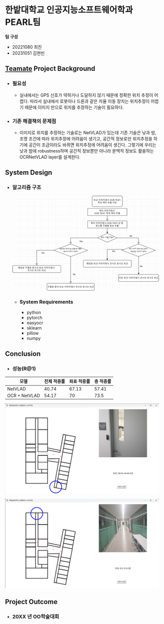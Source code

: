 # 한밭대학교 인공지능소프트웨어학과 PEARL팀

**팀 구성**
- 20221080 최진 
- 20231051 김현빈
  

## <u>Teamate</u> Project Background
- ### 필요성
  - 실내에서는 GPS 신호가 약하거나 도달하지 않기 때문에 정확한 위치 추정이 어렵다.
    따라서 실내에서 로봇이나 드론과 같은 자율 이동 장치는 위치추정이 어렵기 때문에 이미지 만으로 위치를 추정하는 기술이 필요하다.
    
- ### 기존 해결책의 문제점
  - 이미지로 위치를 추정하는 기술로는 NetVLAD가 있는데 기존 기술은 낮과 밤, 조명 조건에 따라 위치추정에 어려움이 생기고, 공간적 정보로만 위치추정을 하기에 공간이 조금이라도 바뀌면 위치추정에 어려움이 생긴다. 그렇기에 우리는 낮과 밤에 robustness하며 공간적 정보뿐만 아니라 문맥적 정보도 활용하는 OCRNetVLAD layer를 설계한다.

## System Design
- ### 알고리즘 구조
  ![순서도](https://github.com/HBNU-SWUNIV/conv-capstone24-pearl/blob/5071ef711248050f9cf71e31b9e58282c3d39cc4/002%20Presentation/%EC%88%9C%EC%84%9C%EB%8F%84.png)
  - ### System Requirements
    - python
    - pytorch
    - easyocr
    - sklearn
    - pillow
    - numpy
    
  
## Conclusion
  - ### 성능(R@1)
|모델|전체 적중률|좌표 적중률|층 적중률| 
|------|---|---|---|
|NetVLAD|40.74|67.13|57.41|
|OCR + NetVLAD|54.17|70|73.5|


![결과사진1](https://github.com/HBNU-SWUNIV/conv-capstone24-pearl/blob/c56c160e8e096318ef817f4c005f9e8bc19d26ab/002%20Presentation/%EC%B6%94%EB%A1%A0%EC%84%B1%EA%B3%B51.png)

![결과사진2](https://github.com/HBNU-SWUNIV/conv-capstone24-pearl/blob/c56c160e8e096318ef817f4c005f9e8bc19d26ab/002%20Presentation/%EC%B6%94%EB%A1%A0%EC%84%B1%EA%B3%B52.png)


  
## Project Outcome
- ### 20XX 년 OO학술대회 


